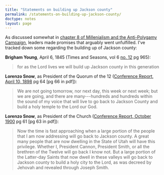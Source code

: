 ```yaml
---
title: "Statements on building up Jackson county"
permalink: /statements-on-building-up-jackson-county/
doctype: notes
layout: page
---
```


As discussed somewhat in [chapter 8 of Millenialism and the Anti-Polygamy Campaign](http://web.archive.org/web/20220129041219/https://signaturebookslibrary.org/as-a-thief-in-the-night-08/), leaders made promises that arguably went unfulfilled.  I've tracked down some regarding the building up of Jackson county:

**Brigham Young**, April 6, 1845 (Times and Seasons, vol 6 [no. 12](http://www.centerplace.org/history/ts/v6n12.htm) pg 965):

> for as the Lord lives we will build up Jackson county in this generation

**Lorenzo Snow**, as President of the Quorum of the 12 ([Conference Report, April 10, 1898](http://scriptures.byu.edu/gc-historical/1898-A.pdf) pg 64 [pg 66 in pdf]):

> We are not going tomorrow, nor next day, this week or next week; but we are going, and there are many---hundreds and hundreds within the sound of my voice that will live to go back to Jackson County and build a holy temple to the Lord our God.

**Lorenzo Snow**, as President of the Church ([Conference Report, October 1900](http://scriptures.byu.edu/gc-historical/1900-o.pdf) pg 61 [pg 63 in pdf]):

> Now the time is fast approaching when a large portion of the people that I am now addressing will go back to Jackson county.  A great many people that are now dwelling in the State of Utah will have this privilege.  Whether I, President Cannon, President Smith, or all the brethren of the Twelve will go back I know not.  But a large portion of the Latter-day Saints that now dwell in these valleys will go back to Jackson county to build a holy city to the Lord, as was decreed by Jehovah and revealed through Joseph Smith.
